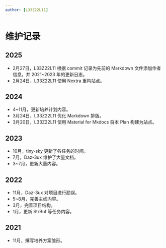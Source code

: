 ```yaml
---
author: [L33Z22L11]
---
```


# 维护记录

## 2025

- 2月27日，L33Z22L11 根据 commit 记录为先前的 Markdown 文件添加作者信息，并 2021~2023 年的更新日志。
- 2月24日，L33Z22L11 使用 Nextra 重构站点。

## 2024

- 4~11月，更新培养计划内容。
- 3月24日，L33Z22L11 优化 Markdown 排版。
- 3月20日，L33Z22L11 使用 Material for Mkdocs 将本 Plan 构建为站点。

## 2023

- 10月，tiny-sky 更新了各任务的时间。
- 7月，Daz-3ux 维护了大量文档。
- 3~7月，更新大量内容。

## 2022

- 11月，Daz-3ux 对项目进行勘误。
- 5~8月，完善主线内容。
- 3月，完善项目结构。
- 1月，更新 StrBuf 等任务内容。

## 2021

- 11月，撰写培养方案雏形。